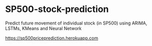 # SP500-stock-prediction
Predict future movement of individual stock (in SP500) using ARIMA, LSTMs, KMeans and Neural Network

https://sp500priceprediction.herokuapp.com
